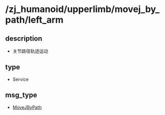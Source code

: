 # /zj_humanoid/upperlimb/movej_by_path/left_arm

## description
- 关节路径轨迹运动

## type
- Service

## msg_type
- [MoveJByPath ](../../../../../zj_humanoid_types.md#MoveJByPath )

